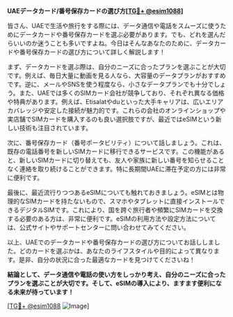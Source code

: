 **UAEデータカード/番号保存カードの選び方[[TG💪+ @esim1088](https://t.me/s/esim1088)]**

皆さん、UAEで生活や旅行をする際には、データ通信や電話をスムーズに使うためにデータカードや番号保存カードを選ぶ必要があります。でも、どれを選んだらいいのか迷うことも多いですよね。今日はそんなあなたのために、データカードや番号保存カードの選び方について詳しく解説します！

まず、データカードを選ぶ際は、自分のニーズに合ったプランを選ぶことが大切です。例えば、毎日大量に動画を見る人なら、大容量のデータプランがおすすめです。逆に、メールやSNSを使う程度なら、小さなデータプランでも十分でしょう。また、UAEでは多くのSIMカード会社が競争しており、それぞれ異なる価格や特典があります。例えば、Etisalatやduといった大手キャリアは、広いエリアカバレッジや安定した接続が魅力的です。これらの会社のオンラインショップや実店舗でSIMカードを購入するのも良い選択肢ですが、最近ではeSIMという新しい技術も注目されています。

次に、番号保存カード（番号ポータビリティ）について話しましょう。これは、既存の電話番号を新しいSIMカードに移行できるサービスです。この機能があると、新しいSIMカードに切り替えても、友人や家族に新しい番号を知らせることなく連絡を取り続けることができます。特に長期間UAEに滞在予定の方には非常に便利です。

最後に、最近流行りつつあるeSIMについても触れておきましょう。eSIMとは物理的なSIMカードを持たないもので、スマホやタブレットに直接インストールできるデジタルSIMです。これにより、国を跨ぐ旅行者や頻繁にSIMカードを交換する必要のある方は、非常に便利です。eSIMの利用方法や設定方法については、公式サイトやサポートセンターに問い合わせてみてください。

以上、UAEでのデータカードや番号保存カードの選び方についてお話ししました。どのカードを選ぶかは、あなたのライフスタイルや目的によって異なります。是非、自分の状況に合った最適なカードを見つけてくださいね！

**結論として、データ通信や電話の使い方をしっかり考え、自分のニーズに合ったプランを選ぶことが大切です。そして、eSIMの導入により、ますます便利になる未来が待っています！**

[[TG💪+ @esim1088](https://t.me/s/esim1088) ![Image](https://i.postimg.cc/Y0z9fWf4/image.png)]